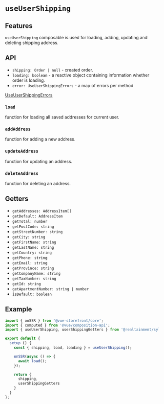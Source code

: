 # `useUserShipping`

## Features

`useUserShipping` composable is used for loading, adding, updating and deleting shipping address.

## API

* `shipping: Order | null` - created order.
* `loading: boolean` - a reactive object containing information whether order is loading.
* `error: UseUserShippingErrors` - a map of errors per method

[UseUserShippingErrors](https://docs.vuestorefront.io/v2/reference/api/core.useusershippingerrors.html)


### `load`
function for loading all saved addresses for current user.

### `addAddress`
function for adding a new address.

### `updateAddress`
function for updating an address.

### `deleteAddress`
function for deleting an address.


## Getters

* `getAddresses: AddressItem[]`
* `getDefault: AddressItem`
* `getTotal: number`
* `getPostCode: string`
* `getStreetNumber: string`
* `getCity: string`
* `getFirstName: string`
* `getLastName: string`
* `getCountry: string`
* `getPhone: string`
* `getEmail: string`
* `getProvince: string`
* `getCompanyName: string`
* `getTaxNumber: string`
* `getId: string`
* `getApartmentNumber: string | number`
* `isDefault: boolean`


## Example

```js
import { onSSR } from '@vue-storefront/core';
import { computed } from '@vue/composition-api';
import { useUserShipping, userShippingGetters } from '@realtainment/sylius';

export default {
  setup () {
    const { shipping, load, loading } = useUserShipping();

    onSSR(async () => {
      await load();
    });

    return {
      shipping,
      userShippingGetters
    }
  }
};
```

